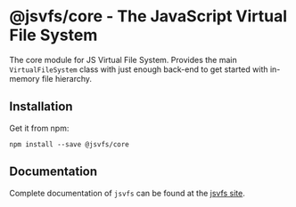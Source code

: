 # @jsvfs/core - The JavaScript Virtual File System

The core module for JS Virtual File System. Provides the main `VirtualFileSystem` class with just enough back-end to get started with in-memory file hierarchy.

## Installation

Get it from npm:
```shell
npm install --save @jsvfs/core
```

## Documentation

Complete documentation of `jsvfs` can be found at the [jsvfs site](https://ahuggins-nhs.github.io/jsvfs/).
